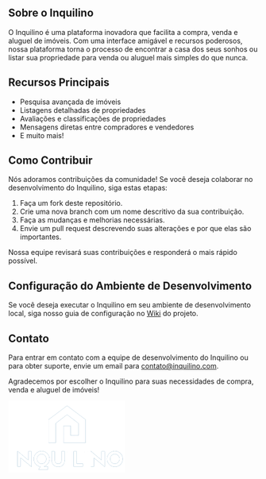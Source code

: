 ## Sobre o Inquilino

O Inquilino é uma plataforma inovadora que facilita a compra, venda e aluguel de imóveis. Com uma interface amigável e recursos poderosos, nossa plataforma torna o processo de encontrar a casa dos seus sonhos ou listar sua propriedade para venda ou aluguel mais simples do que nunca.

## Recursos Principais

- Pesquisa avançada de imóveis
- Listagens detalhadas de propriedades
- Avaliações e classificações de propriedades
- Mensagens diretas entre compradores e vendedores
- E muito mais!

## Como Contribuir

Nós adoramos contribuições da comunidade! Se você deseja colaborar no desenvolvimento do Inquilino, siga estas etapas:

1. Faça um fork deste repositório.
2. Crie uma nova branch com um nome descritivo da sua contribuição.
3. Faça as mudanças e melhorias necessárias.
4. Envie um pull request descrevendo suas alterações e por que elas são importantes.

Nossa equipe revisará suas contribuições e responderá o mais rápido possível.

## Configuração do Ambiente de Desenvolvimento

Se você deseja executar o Inquilino em seu ambiente de desenvolvimento local, siga nosso guia de configuração no [Wiki](link_para_o_wiki) do projeto.

## Contato

Para entrar em contato com a equipe de desenvolvimento do Inquilino ou para obter suporte, envie um email para [contato@inquilino.com](mailto:contato@inquilino.com).

Agradecemos por escolher o Inquilino para suas necessidades de compra, venda e aluguel de imóveis!

![Inquilino Logo](logo_inquilino.png)
